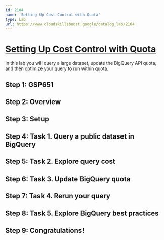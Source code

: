 ```yaml
---
id: 2104
name: 'Setting Up Cost Control with Quota'
type: Lab
url: https://www.cloudskillsboost.google/catalog_lab/2104
---
```


# [Setting Up Cost Control with Quota](https://www.cloudskillsboost.google/catalog_lab/2104)

In this lab you will query a large dataset, update the BigQuery API quota, and then optimize your query to run within quota.

## Step 1: GSP651

## Step 2: Overview

## Step 3: Setup

## Step 4: Task 1. Query a public dataset in BigQuery

## Step 5: Task 2. Explore query cost

## Step 6: Task 3. Update BigQuery quota

## Step 7: Task 4. Rerun your query

## Step 8: Task 5. Explore BigQuery best practices

## Step 9: Congratulations!
